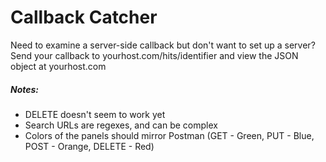 # Callback Catcher

Need to examine a server-side callback but don't want to set up a server? Send your callback to yourhost.com/hits/identifier and view the JSON object at yourhost.com

##### Notes:

* DELETE doesn't seem to work yet
* Search URLs are regexes, and can be complex
* Colors of the panels should mirror Postman 
  (GET - Green, PUT - Blue, POST - Orange, DELETE - Red)
